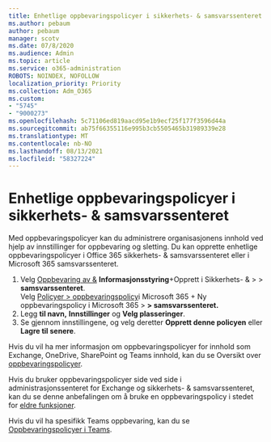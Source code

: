 ```yaml
---
title: Enhetlige oppbevaringspolicyer i sikkerhets- & samsvarssenteret
ms.author: pebaum
author: pebaum
manager: scotv
ms.date: 07/8/2020
ms.audience: Admin
ms.topic: article
ms.service: o365-administration
ROBOTS: NOINDEX, NOFOLLOW
localization_priority: Priority
ms.collection: Adm_O365
ms.custom:
- "5745"
- "9000273"
ms.openlocfilehash: 5c71106ed819aacd95e1b9ecf25f177f3596d44a
ms.sourcegitcommit: ab75f66355116e995b3cb5505465b31989339e28
ms.translationtype: MT
ms.contentlocale: nb-NO
ms.lasthandoff: 08/13/2021
ms.locfileid: "58327224"
---
```

# <a name="unified-retention-policies-in-the-security--compliance-center"></a>Enhetlige oppbevaringspolicyer i sikkerhets- & samsvarssenteret

Med oppbevaringspolicyer kan du administrere organisasjonens innhold ved hjelp av innstillinger for oppbevaring og sletting. Du kan opprette enhetlige oppbevaringspolicyer i Office 365 sikkerhets- & samsvarssenteret eller i Microsoft 365 samsvarssenteret. 

1. Velg [Oppbevaring av &](https://go.microsoft.com/fwlink/p/?linkid=2077143) **Informasjonsstyring**+Opprett i Sikkerhets- &  >    >  **samsvarssenteret**. <br/>
    Velg [Policyer > oppbevaringspolicy](https://go.microsoft.com/fwlink/p/?linkid=2077149)i Microsoft 365 + Ny oppbevaringspolicy i Microsoft 365   >  **> samsvarssenteret.**
2. Legg **til navn,** **Innstillinger** og **Velg plasseringer**.
3. Se gjennom innstillingene, og velg deretter **Opprett denne policyen** eller **Lagre til senere**.  
      
Hvis du vil ha mer informasjon om oppbevaringspolicyer for innhold som Exchange, OneDrive, SharePoint og Teams innhold, kan du se Oversikt over [oppbevaringspolicyer](https://go.microsoft.com/fwlink/?linkid=2127785).  
    
Hvis du bruker oppbevaringspolicyer side ved side i administrasjonssenteret for Exchange og sikkerhets- & samsvarssenteret, kan du se denne anbefalingen om å bruke en oppbevaringspolicy i stedet for [eldre funksjoner](https://docs.microsoft.com/microsoft-365/compliance/retention-policies#use-a-retention-policy-instead-of-older-features).  
    
Hvis du vil ha spesifikk Teams oppbevaring, kan du se [Oppbevaringspolicyer i Teams](https://docs.microsoft.com/microsoftteams/retention-policies).
